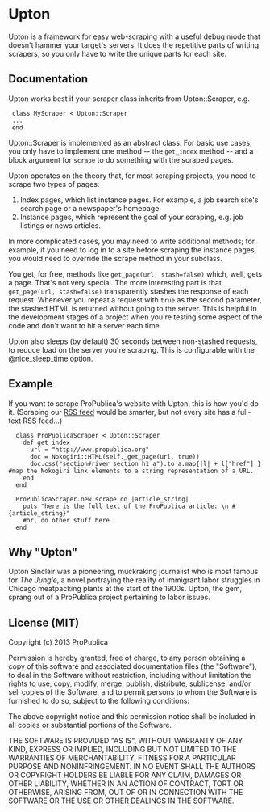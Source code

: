 Upton
==========
Upton is a framework for easy web-scraping with a useful debug mode that doesn't hammer your target's servers. It does the repetitive parts of writing scrapers, so you only have to write the unique parts for each site.

Documentation
----------------------

Upton works best if your scraper class inherits from Upton::Scraper, e.g. 

     class MyScraper < Upton::Scraper 
     ...
     end

Upton::Scraper is implemented as an abstract class. For basic use cases, you only have to implement one method -- the `get_index` method -- and a block argument for `scrape` to do something with the scraped pages. 

Upton operates on the theory that, for most scraping projects, you need to
scrape two types of pages:

1. Index pages, which list instance pages. For example, a job search 
    site's search page or a newspaper's homepage.
2. Instance pages, which represent the goal of your scraping, e.g.
    job listings or news articles.


In more complicated cases, you may need to write additional methods; for example, if you need to log in to a site before scraping the instance pages, you would need to override the scrape method in your subclass.

You get, for free, methods like `get_page(url, stash=false)` which, well, gets a page. That's not very special. The more interesting part is that `get_page(url, stash=false)` transparently stashes the response of each request. Whenever you repeat a request with `true` as the second parameter, the stashed HTML is returned without going to the server. This is helpful in the development stages of a project when you're testing some aspect of the code and don't want to hit a server each time.

Upton also sleeps (by default) 30 seconds between non-stashed requests, to reduce load on the server you're scraping. This is configurable with the @nice_sleep_time option.

Example
----------------------
If you want to scrape ProPublica's website with Upton, this is how you'd do it. (Scraping our [RSS feed](http://feeds.propublica.org/propublica/main) would be smarter, but not every site has a full-text RSS feed...)


      class ProPublicaScraper < Upton::Scraper
        def get_index
          url = "http://www.propublica.org"
          doc = Nokogiri::HTML(self._get_page(url, true))
          doc.css("section#river section h1 a").to_a.map{|l| + l["href"] } #map the Nokogiri link elements to a string representation of a URL.
        end
      end

      ProPublicaScraper.new.scrape do |article_string|
        puts "here is the full text of the ProPublica article: \n #{article_string}"
        #or, do other stuff here.
      end


Why "Upton"
----------------------
Upton Sinclair was a pioneering, muckraking journalist who is most famous for _The Jungle_, a novel portraying the reality of immigrant labor struggles in Chicago meatpacking plants at the start of the 1900s. Upton, the gem, sprang out of a ProPublica project pertaining to labor issues.

License (MIT)
------------------------

Copyright (c) 2013 ProPublica

Permission is hereby granted, free of charge, to any person obtaining a copy of this software and associated documentation files (the "Software"), to deal in the Software without restriction, including without limitation the rights to use, copy, modify, merge, publish, distribute, sublicense, and/or sell copies of the Software, and to permit persons to whom the Software is furnished to do so, subject to the following conditions:

The above copyright notice and this permission notice shall be included in all copies or substantial portions of the Software.

THE SOFTWARE IS PROVIDED "AS IS", WITHOUT WARRANTY OF ANY KIND, EXPRESS OR IMPLIED, INCLUDING BUT NOT LIMITED TO THE WARRANTIES OF MERCHANTABILITY, FITNESS FOR A PARTICULAR PURPOSE AND NONINFRINGEMENT. IN NO EVENT SHALL THE AUTHORS OR COPYRIGHT HOLDERS BE LIABLE FOR ANY CLAIM, DAMAGES OR OTHER LIABILITY, WHETHER IN AN ACTION OF CONTRACT, TORT OR OTHERWISE, ARISING FROM, OUT OF OR IN CONNECTION WITH THE SOFTWARE OR THE USE OR OTHER DEALINGS IN THE SOFTWARE.

